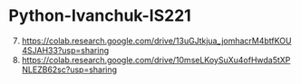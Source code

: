 # Python-Ivanchuk-IS221
7. https://colab.research.google.com/drive/13uGJtkjua_jomhacrM4btfKOU4SJAH33?usp=sharing
10. https://colab.research.google.com/drive/10mseLKoySuXu4ofHwda5tXPNLEZB62sc?usp=sharing
